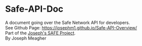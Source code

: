 # Safe-API-Doc
A document going over the Safe Network API for developers.
<br>
See Github Page: https://josephm1.github.io/Safe-API-Overview/
<br>
Part of the [Joseph's SAFE  Project](https://safenetforum.org/t/josephs-safe-websites-project/15244).
<br>
By Joseph Meagher
